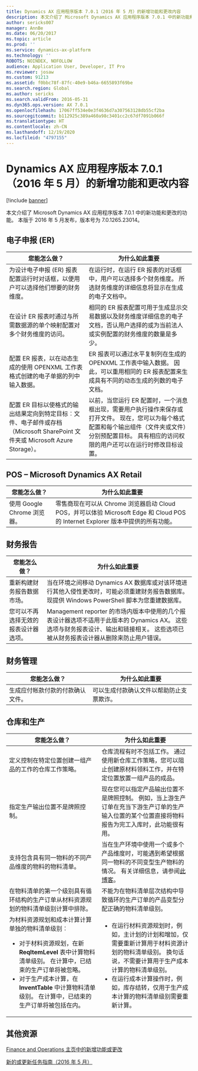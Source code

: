 ```yaml
---
title: Dynamics AX 应用程序版本 7.0.1（2016 年 5 月）的新增功能和更改内容
description: 本文介绍了 Microsoft Dynamics AX 应用程序版本 7.0.1 中的新功能和更改的功能。 本版于 2016 年 5 月发布，版本号为 7.0.1265.23014。
author: sericks007
manager: AnnBe
ms.date: 06/20/2017
ms.topic: article
ms.prod: ''
ms.service: dynamics-ax-platform
ms.technology: ''
ROBOTS: NOINDEX, NOFOLLOW
audience: Application User, Developer, IT Pro
ms.reviewer: josaw
ms.custom: 91213
ms.assetid: f0bbc78f-87fc-40e9-b46a-6655893f69be
ms.search.region: Global
ms.author: sericks
ms.search.validFrom: 2016-05-31
ms.dyn365.ops.version: AX 7.0.1
ms.openlocfilehash: 17067ff534e0e3f4636d7a307563128db55cf2ba
ms.sourcegitcommit: b112925c389a460a98c3401cc2c67df7091b066f
ms.translationtype: HT
ms.contentlocale: zh-CN
ms.lasthandoff: 12/19/2020
ms.locfileid: "4797155"
---
```

# <a name="whats-new-or-changed-in-dynamics-ax-application-version-701-may-2016"></a>Dynamics AX 应用程序版本 7.0.1（2016 年 5 月）的新增功能和更改内容

[!include [banner](../includes/banner.md)]

本文介绍了 Microsoft Dynamics AX 应用程序版本 7.0.1 中的新功能和更改的功能。 本版于 2016 年 5 月发布，版本号为 7.0.1265.23014。

## <a name="electronic-reporting-er"></a>电子申报 (ER)

| 您能怎么做？ | 为什么如此重要 |
|------------------|------------------------|
| 为设计电子申报 (ER) 报表配置运行时对话框，以便用户可以选择他们想要的财务维度。 | 在运行时，在运行 ER 报表的对话框中，用户可以选择多个财务维度。 所选财务维度的详细信息将显示在生成的电子文档中。 |
| 在设计 ER 报表时通过与所需数据源的单个映射配置对多个财务维度的访问。 | 相同的 ER 报表配置可用于生成显示交易数据以及财务维度详细信息的电子文档，否认用户选择的或为当前法人或实例配置的财务维度的数量是多少。 |
| 配置 ER 报表，以在动态生成的使用 OPENXML 工作表格式创建的电子单据的列中输入数据。 | ER 报表可以通过水平复制列在生成的 OPENXML 工作表中输入数据。 因此，可以重用相同的 ER 报表配置来生成具有不同的动态生成的列数的电子文档。 |
| 配置 ER 目标以使格式的输出结果定向到特定目标︰文件、电子邮件或存档（Microsoft SharePoint 文件夹或 Microsoft Azure Storage）。 | 以前，当您运行 ER 配置时，一个消息框出现，需要用户执行操作来保存或打开文件。 现在，您可以为每个格式配置和每个输出组件（文件夹或文件）分别预配置目标。 具有相应的访问权限的用户还可以在运行时修改目标设置。 |

## <a name="pos--microsoft-dynamics-ax-retail"></a>POS – Microsoft Dynamics AX Retail

| 您能怎么做？ | 为什么如此重要 |
|------------------|------------------------|
| 使用 Google Chrome 浏览器。 | 零售商现在可以从 Chrome 浏览器启动 Cloud POS，并可以体验 Microsoft Edge 和 Cloud POS 的 Internet Explorer 版本中提供的所有功能。 |

## <a name="financial-reporting"></a>财务报告

| 您能怎么做？ | 为什么如此重要 |
|------------------|------------------------|
| 重新构建财务报告数据市场。 | 当在环境之间移动 Dynamics AX 数据库或对该环境进行其他入侵性更改时，可能必须重建财务报告数据库。 现提供 Windows PowerShell 脚本为您重建数据库。 |
| 您可以不再选择无效的报表设计器选项。 | Management reporter 的市场内版本中使用的几个报表设计器选项不适用于此版本的 Dynamics AX。 这些选项与财务报表设计、输出和链接相关。 这些选项已被从财务报表设计器从删除来防止用户错误。 |

## <a name="financial-management"></a>财务管理

| 您能怎么做？ | 为什么如此重要 |
|------------------|------------------------|
| 生成应付帐款付款的付款确认文件。 | 可以生成付款确认文件以帮助防止支票欺诈。 |

## <a name="warehouse-and-production"></a>仓库和生产

<table>
<thead>
<tr>
<th>您能怎么做？</th>
<th>为什么如此重要</th>
</tr>
</thead>
<tbody>
<tr>
<td>定义控制在特定位置创建一组产品的工作的仓库工作策略。</td>
<td>仓库流程有时不包括工作。 通过使用新仓库工作策略，您可以阻止创建原材料领料工作，并在特定位置放置一组产品的成品。</td>
</tr>
<tr>
<td>指定生产输出位置不是牌照控制。</td>
<td>现在您可以指定产品输出位置不是牌照控制。 例如，当上游生产订单在充当下游生产订单的生产输入位置的某个位置直接将物料报告为完工入库时，此功能很有用。</td>
</tr>
<tr>
<td>支持包含具有同一物料的不同产品维度的物料的物料清单。</td>
<td>当在生产环境中使用一个或多个产品维度时，可能遇到希望根据同一物料的不同变型生产物料的情况。 有关详细信息，请参阅<a href="https://blogs.msdn.microsoft.com/axmfg/2015/12/22/support-for-boms-that-includes-items-with-different-product-dimensions-of-the-same-item/">此博客</a>。</td>
</tr>
<tr>
<td>在物料清单的第一个级别具有循环结构的生产订单从材料资源规划的物料清单级别计算中排除。</td>
<td>不能为在物料清单层次结构中导致循环的生产订单的产品变型分配正确的物料清单级别。</td>
</tr>
<tr>
<td>为材料资源规划和成本计算计算单独的物料清单级别︰
<ul>
<li>对于材料资源规划，在新 <strong>ReqItemLevel</strong> 表中计算物料清单级别。 在计算中，已结束的生产订单将被忽略。</li>
<li>对于生产成本计算，在 <strong>InventTable</strong> 中计算物料清单级别。 在计算中，已结束的生产订单将被包括在内。</li>
</ul>
</td>
<td>
<ul>
<li>在运行材料资源规划时，例如，主计划的计划和增加，仅需要重新计算用于材料资源计划的物料清单级别。 换句话说，不需要计算用于生产成本计算的物料清单级别。</li>
<li>在运行成本计算操作时，例如，库存结转，仅用于生产成本计算的物料清单级别需要重新计算。</li>
</ul>
</td>
</tr>
</tbody>
</table>

## <a name="additional-resources"></a>其他资源

[Finance and Operations 主页中的新增功能或更改](whats-new-changed.md)

[新的或更新任务指南（2016 年 5 月）](new-updated-task-guides-available-may-2016.md)
